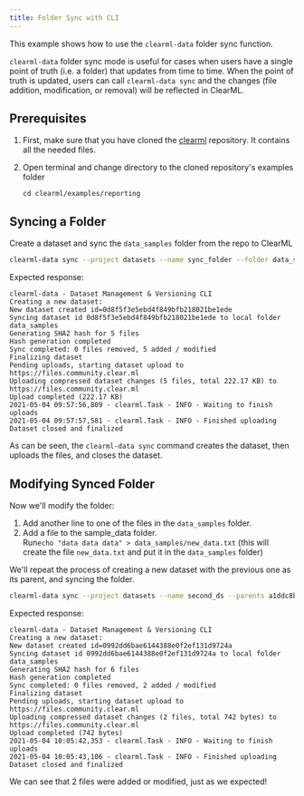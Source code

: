 ```yaml
---
title: Folder Sync with CLI
---
```


This example shows how to use the `clearml-data` folder sync function.

`clearml-data` folder sync mode is useful for cases when users have a single point of truth (i.e. a folder) that updates 
from time to time. When the point of truth is updated, users can call `clearml-data sync` and the 
changes (file addition, modification, or removal) will be reflected in ClearML.

## Prerequisites
1. First, make sure that you have cloned the [clearml](https://github.com/allegroai/clearml) repository. It contains all
the needed files.

1. Open terminal and change directory to the cloned repository's examples folder
    
   ```
   cd clearml/examples/reporting
   ```

## Syncing a Folder
Create a dataset and sync the `data_samples` folder from the repo to ClearML
```bash
clearml-data sync --project datasets --name sync_folder --folder data_samples
```

Expected response:

```
clearml-data - Dataset Management & Versioning CLI
Creating a new dataset:
New dataset created id=0d8f5f3e5ebd4f849bfb218021be1ede
Syncing dataset id 0d8f5f3e5ebd4f849bfb218021be1ede to local folder data_samples
Generating SHA2 hash for 5 files
Hash generation completed
Sync completed: 0 files removed, 5 added / modified
Finalizing dataset
Pending uploads, starting dataset upload to https://files.community.clear.ml
Uploading compressed dataset changes (5 files, total 222.17 KB) to https://files.community.clear.ml
Upload completed (222.17 KB)
2021-05-04 09:57:56,809 - clearml.Task - INFO - Waiting to finish uploads
2021-05-04 09:57:57,581 - clearml.Task - INFO - Finished uploading
Dataset closed and finalized
```

As can be seen, the `clearml-data sync` command creates the dataset, then uploads the files, and closes the dataset.


## Modifying Synced Folder

Now we'll modify the folder:
1. Add another line to one of the files in the `data_samples` folder.
1. Add a file to the sample_data folder.<br/> 
   Run`echo "data data data" > data_samples/new_data.txt` (this will create the file `new_data.txt` and put it in the `data_samples` folder)


We'll repeat the process of creating a new dataset with the previous one as its parent, and syncing the folder.

```bash
clearml-data sync --project datasets --name second_ds --parents a1ddc8b0711b4178828f6c6e6e994b7c --folder data_samples
```

Expected response:
```
clearml-data - Dataset Management & Versioning CLI
Creating a new dataset:
New dataset created id=0992dd6bae6144388e0f2ef131d9724a
Syncing dataset id 0992dd6bae6144388e0f2ef131d9724a to local folder data_samples
Generating SHA2 hash for 6 files
Hash generation completed
Sync completed: 0 files removed, 2 added / modified
Finalizing dataset
Pending uploads, starting dataset upload to https://files.community.clear.ml
Uploading compressed dataset changes (2 files, total 742 bytes) to https://files.community.clear.ml
Upload completed (742 bytes)
2021-05-04 10:05:42,353 - clearml.Task - INFO - Waiting to finish uploads
2021-05-04 10:05:43,106 - clearml.Task - INFO - Finished uploading
Dataset closed and finalized
```

We can see that 2 files were added or modified, just as we expected!
